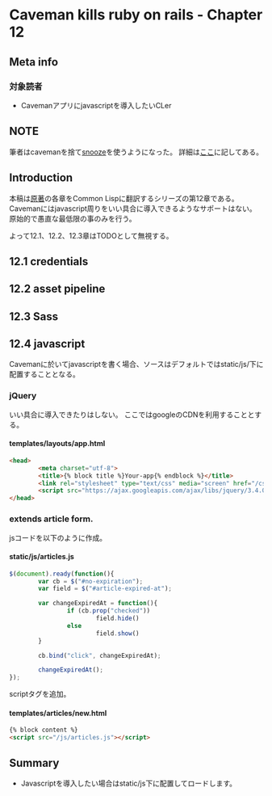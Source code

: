 <!-- {% raw %} -->
# Caveman kills ruby on rails - Chapter 12
## Meta info
### 対象読者
* Cavemanアプリにjavascriptを導入したいCLer

## NOTE
筆者はcavemanを捨て[snooze](https://github.com/joaotavora/snooze)を使うようになった。
詳細は[ここ](why-snooze.html)に記してある。

## Introduction
本稿は[原著](https://book.impress.co.jp/books/1117101135)の各章をCommon Lispに翻訳するシリーズの第12章である。
Cavemanにはjavascript周りをいい具合に導入できるようなサポートはない。
原始的で愚直な最低限の事のみを行う。

よって12.1、12.2、12.3章はTODOとして無視する。

## 12.1 credentials
## 12.2 asset pipeline
## 12.3 Sass

## 12.4 javascript
Cavemanに於いてjavascriptを書く場合、ソースはデフォルトではstatic/js/下に配置することとなる。

### jQuery
いい具合に導入できたりはしない。
ここではgoogleのCDNを利用することとする。

#### templates/layouts/app.html

```html
<head>
        <meta charset="utf-8">
        <title>{% block title %}Your-app{% endblock %}</title>
        <link rel="stylesheet" type="text/css" media="screen" href="/css/app.css">
        <script src="https://ajax.googleapis.com/ajax/libs/jquery/3.4.0/jquery.min.js"></script>
</head>
```

### extends article form.
jsコードを以下のように作成。

#### static/js/articles.js

```js
$(document).ready(function(){
        var cb = $("#no-expiration");
        var field = $("#article-expired-at");

        var changeExpiredAt = function(){
                if (cb.prop("checked"))
                        field.hide()
                else
                        field.show()
        }

        cb.bind("click", changeExpiredAt);

        changeExpiredAt();
});
```
scriptタグを追加。

#### templates/articles/new.html

```html
{% block content %}
<script src="/js/articles.js"></script>
```

## Summary
* Javascriptを導入したい場合はstatic/js下に配置してロードします。
<!-- {% endraw %} -->
